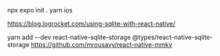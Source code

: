 npx expo init .
yarn ios

https://blog.logrocket.com/using-sqlite-with-react-native/

yarn add --dev react-native-sqlite-storage
@types/react-native-sqlite-storage
https://github.com/mrousavy/react-native-mmkv